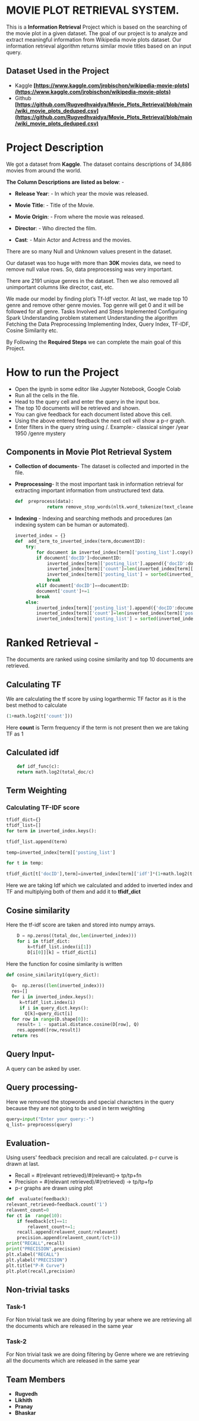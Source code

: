 
# MOVIE PLOT RETRIEVAL SYSTEM.

This is a **Information Retrieval** Project which is based on the searching of the movie plot in a given dataset. The goal of our project is to analyze and extract meaningful information from Wikipedia movie plots dataset. Our information retrieval algorithm returns similar movie titles based on an input query.


## Dataset Used in the Project
- Kaggle
 **[https://www.kaggle.com/jrobischon/wikipedia-movie-plots](https://www.kaggle.com/jrobischon/wikipedia-movie-plots)**
- Github
 **[https://github.com/Rugvedhvaidya/Movie_Plots_Retrieval/blob/main/wiki_movie_plots_deduped.csv](https://github.com/Rugvedhvaidya/Movie_Plots_Retrieval/blob/main/wiki_movie_plots_deduped.csv)**

# Project Description


We got a dataset from **Kaggle**. The dataset contains descriptions of 34,886 movies from around the world.

**The Column Descriptions are listed as below**: -

-   **Release Year**: - In which year the movie was released.
    
-   **Movie Title**: - Title of the Movie.
    
-   **Movie Origin**: - From where the movie was released.
    
-   **Director**: - Who directed the film.
    
-   **Cast**: - Main Actor and Actress and the movies.
    
There are so many Null and Unknown values present in the dataset.

Our dataset was too huge with more than **30K** movies data, we need to remove 		   null 	value rows. So, data preprocessing was very important.

There are 2191 unique genres in the dataset. Then we also removed all unimportant columns like director, cast, etc.

We made our model by finding plot’s Tf-Idf vector. At last, we made top 10 genre and remove other genre movies.  Top genre will get 0 and it will be followed for all genre. Tasks Involved and Steps Implemented Configuring Spark Understanding problem statement Understanding the algorithm Fetching the Data Preprocessing Implementing Index, Query Index, TF-IDF, Cosine Similarity etc.

By Following the **Required Steps** we can complete the main goal of this Project.

# How to run the Project

- Open the ipynb in some editor like Jupyter Notebook, Google Colab
- Run all the cells in the file.
- Head to the query cell and enter the query in the input box.
- The top 10 documents will be retrieved and shown.
- You can give feedback for each document listed above this cell.
- Using the above entered feedback the next cell will show a p-r graph.
- Enter filters in the query string using /. Example:- classical singer /year 1950 /genre mystery

## Components in Movie Plot Retrieval System

 
 - **Collection of documents**- The dataset is collected and imported in the file.

- **Preprocessing**- It the most important task in information retrieval for extracting important information from unstructured text data.
	```py 
	def  preprocess(data):
				return remove_stop_words(nltk.word_tokenize(text_cleaner(data)))
	```

- **Indexing** - Indexing and searching methods and procedures (an indexing system can be human or automated).

	```py 
	inverted_index = {}
	def  add_term_to_inverted_index(term,documentID):
		try:
			for document in inverted_index[term]['posting_list'].copy():
			if document['docID']>documentID:
				inverted_index[term]['posting_list'].append({'docID':documentID,'count':1})
				inverted_index[term]['count']=len(inverted_index[term]['posting_list'])
				inverted_index[term]['posting_list'] = sorted(inverted_index[term ['posting_list'],key=lambda x:x['docID'])
				break
			elif document['docID']==documentID:
			document['count']+=1
			break
		else:
			inverted_index[term]['posting_list'].append({'docID':documentID,'count':1})
			inverted_index[term]['count']=len(inverted_index[term]['posting_list'])
			inverted_index[term]['posting_list'] = sorted(inverted_index[term]['posting_list'],key=lambda x:x['docID'])
	```
	
# Ranked Retrieval - 
The documents are ranked using cosine similarity and top 10 documents are retrieved.
## Calculating TF
We are calculating the tf score by using logarthermic TF factor as it is the best method to calculate
```py
(1+math.log2(t['count']))
```
Here **count** is Term frequency if the term is not present then we are taking TF as 1
## Calculated idf
```py
	def idf_func(c):
  	return math.log2(total_doc/c)
```

## Term Weighting

### Calculating TF-IDF score 

```py
tfidf_dict={}
tfidf_list=[]
for term in inverted_index.keys():

tfidf_list.append(term)

temp=inverted_index[term]['posting_list']

for t in temp:

tfidf_dict[t['docID'],term]=inverted_index[term]['idf']*(1+math.log2(t['count']))
```

Here we are taking Idf which we calculated and added to inverted index 
and TF and multiplying both of them and add it to **tfidf_dict**

## Cosine similarity
Here the tf-idf score are taken and stored into numpy arrays.
```py
	D = np.zeros((total_doc,len(inverted_index)))
	for i in tfidf_dict:
  		k=tfidf_list.index(i[1])
  		D[i[0]][k] = tfidf_dict[i]
```
Here the function for cosine similarity is written
```py
def cosine_similarity1(query_dict):
 
  Q=  np.zeros((len(inverted_index)))
  res=[]
  for i in inverted_index.keys():
     k=tfidf_list.index(i)    
     if i in query_dict.keys():
       Q[k]=query_dict[i]
  for row in range(D.shape[0]):
    result= 1 - spatial.distance.cosine(D[row], Q)
    res.append([row,result])
  return res
 ```

## Query Input- 
A query can be asked by user.

## Query processing-
Here we removed the stopwords and special characters in the query because they are not going to be used in term weighting
```py
query=input("Enter your query:-")
q_list= preprocess(query)
```
## Evaluation- 
Using users' feedback precision and recall are calculated. p-r curve is drawn at last.
- Recall = #(relevant retrieved)/#(relevant)-> tp/tp+fn
- Precision = #(relevant retrieved)/#(retrieved) -> tp/tp+fp
- p-r graphs are drawn using plot
```py 
def  evaluate(feedback):
relevant_retrieved=feedback.count('1')
relavent_count=0
for ct in  range(10):
	if feedback[ct]==1:
		relavent_count+=1;
	recall.append(relavent_count/relevant)
	precision.append(relavent_count/(ct+1))
print("RECALL",recall)
print("PRECISION",precision)
plt.xlabel("RECALL")
plt.ylabel("PRECISION")
plt.title("P-R Curve")
plt.plot(recall,precision)
```
## Non-trivial tasks
### Task-1
For Non trivial task we are doing filtering by year where we are retrieving all the documents which are released in the same year

### Task-2
For Non trivial task we are doing filtering by Genre where we are retrieving all the documents which are released in the same year

## Team Members
- **Rugvedh**
- **Likhith**
- **Pranay**
- **Bhaskar**
